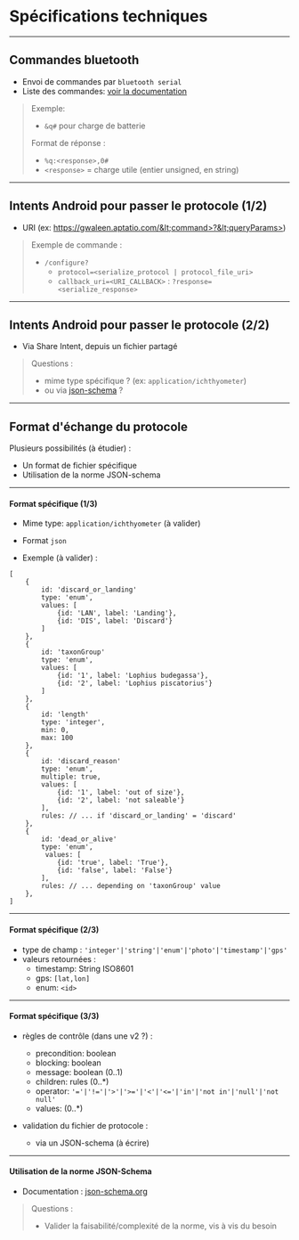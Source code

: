 # Spécifications techniques
---

## Commandes bluetooth

- Envoi de commandes par `bluetooth serial`
- Liste des commandes: [voir la documentation](https://github.com/aptatio/gwaleen-docs)

> Exemple: 
>  - `&q#` pour charge de batterie
> 
> Format de réponse : 
> - `%q:<response>,0#`
> - `<response>` = charge utile (entier unsigned, en string)

---

## Intents Android pour passer le protocole (1/2) 

- URI (ex: https://gwaleen.aptatio.com/&lt;command>?&lt;queryParams>)

> Exemple de commande :
> - `/configure?`
>   * `protocol=<serialize_protocol | protocol_file_uri>`
>   * `callback_uri=<URI_CALLBACK>` : `?response=<serialize_response>`

---

## Intents Android pour passer le protocole (2/2)

- Via Share Intent, depuis un fichier partagé

> Questions :
> - mime type spécifique ? (ex: `application/ichthyometer`)
> - ou via [json-schema]((www.json-schema.org)) ?

---

## Format d'échange du protocole 

Plusieurs possibilités (à étudier) :
 - Un format de fichier spécifique
 - Utilisation de la norme JSON-schema
 
---

####  Format spécifique (1/3)

- Mime type: `application/ichthyometer` (à valider)
- Format `json`

- Exemple (à valider) :
```
[
    {
        id: 'discard_or_landing'
        type: 'enum',
        values: [
            {id: 'LAN', label: 'Landing'},
            {id: 'DIS', label: 'Discard'}
        ]
    },
    {
        id: 'taxonGroup'
        type: 'enum',
        values: [
            {id: '1', label: 'Lophius budegassa'},
            {id: '2', label: 'Lophius piscatorius'}
        ]
    },
    {
        id: 'length'
        type: 'integer',
        min: 0,
        max: 100
    },
    {
        id: 'discard_reason'
        type: 'enum',
        multiple: true,
        values: [
            {id: '1', label: 'out of size'},
            {id: '2', label: 'not saleable'}
        ],
        rules: // ... if 'discard_or_landing' = 'discard'
    },
    {
        id: 'dead_or_alive'
        type: 'enum',
         values: [
            {id: 'true', label: 'True'},
            {id: 'false', label: 'False'}
        ],
        rules: // ... depending on 'taxonGroup' value
    },
]
```

---
####  Format spécifique (2/3)

- type de champ : `'integer'|'string'|'enum'|'photo'|'timestamp'|'gps'`
- valeurs retournées :
  - timestamp: String ISO8601
  - gps: `[lat,lon]`
  - enum: `<id>`

---
####  Format spécifique (3/3)

- règles de contrôle (dans une v2 ?) :
  - precondition: boolean
  - blocking: boolean
  - message: boolean (0..1)
  - children: rules (0..*)
  - operator: `'='|'!='|'>'|'>='|'<'|'<='|'in'|'not in'|'null'|'not null'`
  - values: (0..*)

- validation du fichier de protocole :
    - via un JSON-schema (à écrire)
 
---
#### Utilisation de la norme JSON-Schema

- Documentation : [json-schema.org](https://json-schema.org/)

> Questions : 
> - Valider la faisabilité/complexité de la norme, vis à vis du besoin